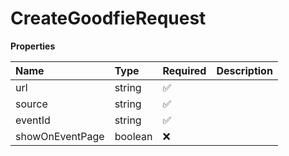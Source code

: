 # CreateGoodfieRequest

**Properties**

| Name            | Type    | Required | Description |
| :-------------- | :------ | :------- | :---------- |
| url             | string  | ✅       |             |
| source          | string  | ✅       |             |
| eventId         | string  | ✅       |             |
| showOnEventPage | boolean | ❌       |             |

<!-- This file was generated by liblab | https://liblab.com/ -->
